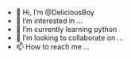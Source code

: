- 👋 Hi, I’m @DeliciousBoy
- 👀 I’m interested in ...
- 🌱 I’m currently learning python
- 💞️ I’m looking to collaborate on ...
- 📫 How to reach me ...

<!---
DeliciousBoy/DeliciousBoy is a ✨ special ✨ repository because its `README.md` (this file) appears on your GitHub profile.
You can click the Preview link to take a look at your changes.
--->
